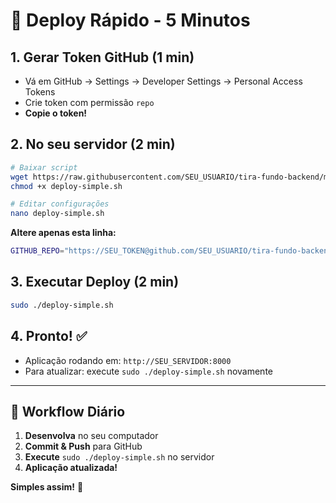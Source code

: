# 🚀 Deploy Rápido - 5 Minutos

## 1. Gerar Token GitHub (1 min)

-   Vá em GitHub → Settings → Developer Settings → Personal Access Tokens
-   Crie token com permissão `repo`
-   **Copie o token!**

## 2. No seu servidor (2 min)

```bash
# Baixar script
wget https://raw.githubusercontent.com/SEU_USUARIO/tira-fundo-backend/main/deploy-simple.sh
chmod +x deploy-simple.sh

# Editar configurações
nano deploy-simple.sh
```

**Altere apenas esta linha:**

```bash
GITHUB_REPO="https://SEU_TOKEN@github.com/SEU_USUARIO/tira-fundo-backend.git"
```

## 3. Executar Deploy (2 min)

```bash
sudo ./deploy-simple.sh
```

## 4. Pronto! ✅

-   Aplicação rodando em: `http://SEU_SERVIDOR:8000`
-   Para atualizar: execute `sudo ./deploy-simple.sh` novamente

---

## 🔄 Workflow Diário

1. **Desenvolva** no seu computador
2. **Commit & Push** para GitHub
3. **Execute** `sudo ./deploy-simple.sh` no servidor
4. **Aplicação atualizada!**

**Simples assim!** 🎉
